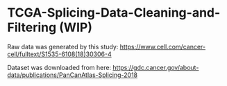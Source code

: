 # TCGA-Splicing-Data-Cleaning-and-Filtering (WIP)

Raw data was generated by this study: https://www.cell.com/cancer-cell/fulltext/S1535-6108(18)30306-4

Dataset was downloaded from here: https://gdc.cancer.gov/about-data/publications/PanCanAtlas-Splicing-2018
